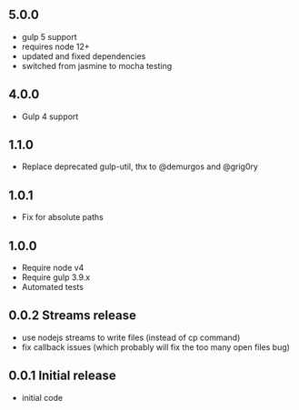 ## 5.0.0

-   gulp 5 support
-   requires node 12+
-   updated and fixed dependencies
-   switched from jasmine to mocha testing

## 4.0.0

-   Gulp 4 support

## 1.1.0

-   Replace deprecated gulp-util, thx to @demurgos and @grig0ry

## 1.0.1

-   Fix for absolute paths

## 1.0.0

-   Require node v4
-   Require gulp 3.9.x
-   Automated tests

## 0.0.2 Streams release

-   use nodejs streams to write files (instead of cp command)
-   fix callback issues (which probably will fix the too many open files bug)

## 0.0.1 Initial release

-   initial code
